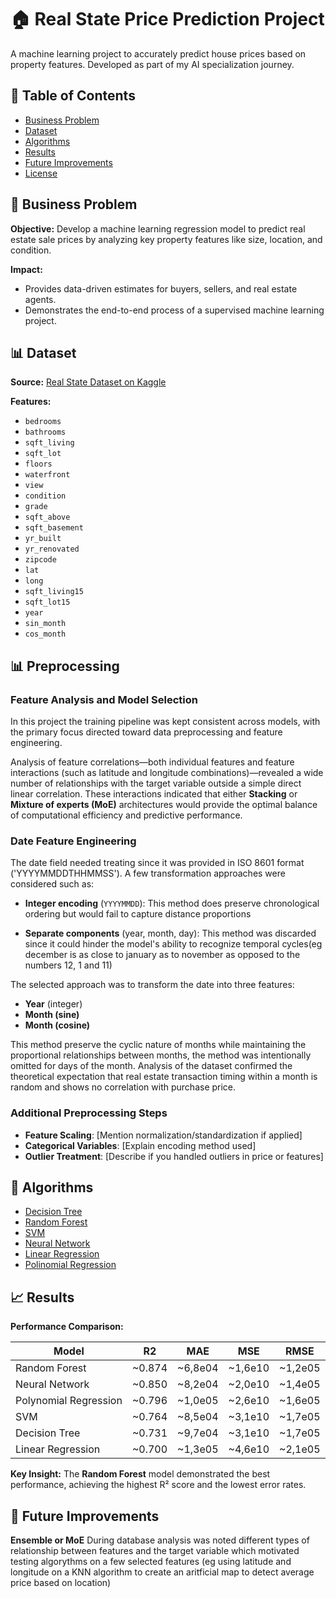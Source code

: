 # 🏠 Real State Price Prediction Project

A machine learning project to accurately predict house prices based on property features. Developed as part of my AI specialization journey.

## 📌 Table of Contents
- [Business Problem](#-business-problem)
- [Dataset](#-dataset)
- [Algorithms](#-Algorithms)
- [Results](#-results)
- [Future Improvements](#-future-improvements)
- [License](#-license)

## 🎯 Business Problem
**Objective:** Develop a machine learning regression model to predict real estate sale prices by analyzing key property features like size, location, and condition.

**Impact:**
- Provides data-driven estimates for buyers, sellers, and real estate agents.
- Demonstrates the end-to-end process of a supervised machine learning project.

## 📊 Dataset
**Source:** [Real State Dataset on Kaggle](https://www.kaggle.com/datasets/shree1992/housedata/data)

**Features:**
- `bedrooms`
- `bathrooms`
- `sqft_living`
- `sqft_lot`
- `floors`
- `waterfront`
- `view`
- `condition`
- `grade`
- `sqft_above`
- `sqft_basement`
- `yr_built`
- `yr_renovated`
- `zipcode`
- `lat`
- `long`
- `sqft_living15`
- `sqft_lot15`
- `year`
- `sin_month`
- `cos_month`

## 📊 Preprocessing

### Feature Analysis and Model Selection
In this project the training pipeline was kept consistent across models, with the primary focus directed toward data preprocessing and feature engineering.

Analysis of feature correlations—both individual features and feature interactions (such as latitude and longitude combinations)—revealed a wide number of relationships with the target variable outside a simple direct linear correlation. These interactions indicated that either **Stacking** or **Mixture of experts (MoE)** architectures would provide the optimal balance of computational efficiency and predictive performance.

### Date Feature Engineering
The date field needed treating since it was provided in ISO 8601 format ('YYYYMMDDTHHMMSS'). A few transformation approaches were considered such as:

- **Integer encoding** (`YYYYMMDD`): This method does preserve chronological ordering but would fail to capture distance proportions

- **Separate components** (year, month, day): This method was discarded since it could hinder the model's ability to recognize temporal cycles(eg december is as close to january as to november as opposed to the numbers 12, 1 and 11)

The selected approach was to transform the date into three features:

- **Year** (integer)
- **Month (sine)** 
- **Month (cosine)**

This method preserve the cyclic nature of months while maintaining the proportional relationships between months, the method was intentionally omitted for days of the month. Analysis of the dataset confirmed the theoretical expectation that real estate transaction timing within a month is random and shows no correlation with purchase price.

### Additional Preprocessing Steps
- **Feature Scaling**: [Mention normalization/standardization if applied]
- **Categorical Variables**: [Explain encoding method used]
- **Outlier Treatment**: [Describe if you handled outliers in price or features]

## 🤖 Algorithms
- [Decision Tree](realestate/decision_tree)
- [Random Forest](realestate/random_forest)
- [SVM](realestate/SVM)
- [Neural Network](realestate/neural_network)
- [Linear Regression](realestate/linear_regression)
- [Polinomial Regression](realestate/polynomial_regression)

## 📈 Results
**Performance Comparison:**

|          Model          |    R2    |    MAE    |    MSE    |   RMSE    |
|-------------------------|----------|-----------|-----------|-----------|
|  Random Forest          |  ~0.874  |  ~6,8e04  |  ~1,6e10  |  ~1,2e05  |
|  Neural Network         |  ~0.850  |  ~8,2e04  |  ~2,0e10  |  ~1,4e05  |
|  Polynomial Regression  |  ~0.796  |  ~1,0e05  |  ~2,6e10  |  ~1,6e05  |
|  SVM                    |  ~0.764  |  ~8,5e04  |  ~3,1e10  |  ~1,7e05  |
|  Decision Tree          |  ~0.731  |  ~9,7e04  |  ~3,1e10  |  ~1,7e05  |
|  Linear Regression      |  ~0.700  |  ~1,3e05  |  ~4,6e10  |  ~2,1e05  |

**Key Insight:** The **Random Forest** model demonstrated the best performance, achieving the highest R² score and the lowest error rates.

## 🔧 Future Improvements
**Ensemble or MoE**
During database analysis was noted different types of relationship between features and the target variable which motivated testing algorythms on a few selected features (eg using latitude and longitude on a KNN algorithm to create an aritficial map to detect average price based on location)
